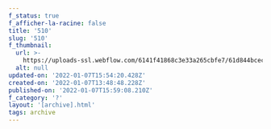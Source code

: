 ```yaml
---
f_status: true
f_afficher-la-racine: false
title: '510'
slug: '510'
f_thumbnail:
  url: >-
    https://uploads-ssl.webflow.com/6141f41868c3e33a265cbfe7/61d844bcec6de6ccba638a09_510.jpg
  alt: null
updated-on: '2022-01-07T15:54:20.428Z'
created-on: '2022-01-07T13:48:48.228Z'
published-on: '2022-01-07T15:59:08.210Z'
f_category: '?'
layout: '[archive].html'
tags: archive
---
```



